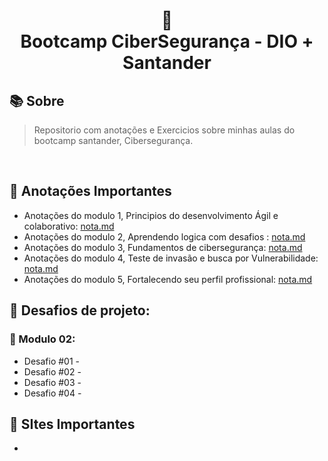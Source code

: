 
<h1 align="center">
🌺 <br> Bootcamp CiberSegurança - DIO + Santander
</h1>


## 📚 Sobre 
> Repositorio com anotações e Exercicios sobre minhas aulas do bootcamp santander, Cibersegurança. 
<br>

## 📝 Anotações Importantes

* Anotações do modulo 1, Principios do desenvolvimento Ágil e colaborativo: [nota.md]()
* Anotações do modulo 2, Aprendendo logica com desafios : [nota.md]()
* Anotações do modulo 3, Fundamentos de cibersegurança: [nota.md]()
* Anotações do modulo 4, Teste de invasão e busca por Vulnerabilidade: [nota.md]()
* Anotações do modulo 5, Fortalecendo seu perfil profissional: [nota.md]()


## 📝 Desafios de projeto: 

### 🔗 Modulo 02: 

- Desafio #01 - 
- Desafio #02 - 
- Desafio #03 - 
- Desafio #04 - 


## 📝 SItes Importantes
* 
